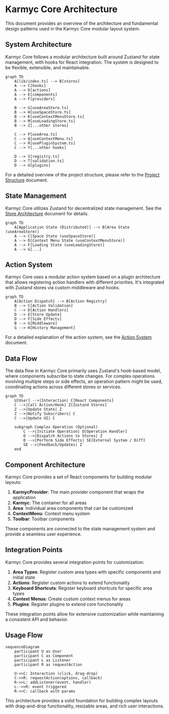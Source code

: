 # Karmyc Core Architecture

This document provides an overview of the architecture and fundamental design patterns used in the Karmyc Core modular layout system.

## System Architecture

Karmyc Core follows a modular architecture built around Zustand for state management, with hooks for React integration. The system is designed to be flexible, extensible, and maintainable.

```mermaid
graph TD
    A[lib/index.ts] --> B[stores]
    A --> C[hooks]
    A --> D[actions]
    A --> E[components]
    A --> F[providers]
    
    B --> G[useAreaStore.ts]
    B --> H[useSpaceStore.ts]
    B --> K[useContextMenuStore.ts]
    B --> M[useLoadingStore.ts]
    B --> Z[...other stores]
    
    C --> P[useArea.ts]
    C --> Q[useContextMenu.ts]
    C --> R[usePluginSystem.ts]
    C --> Y[...other hooks]
    
    D --> S[registry.ts]
    D --> T[validation.ts]
    D --> U[plugins]
```

For a detailed overview of the project structure, please refer to the [Project Structure](./project-structure.md) document.

## State Management

Karmyc Core utilizes Zustand for decentralized state management. See the [Store Architecture](./store.md) document for details.

```mermaid
graph TD
    A[Application State (Distributed)] --> B[Area State (useAreaStore)]
    A --> C[Space State (useSpaceStore)]
    A --> D[Context Menu State (useContextMenuStore)]
    A --> F[Loading State (useLoadingStore)]
    A --> G[...]
```

## Action System

Karmyc Core uses a modular action system based on a plugin architecture that allows registering action handlers with different priorities. It's integrated with Zustand stores via custom middleware and hooks.

```mermaid
graph TD
    A[Action Dispatch] --> B[Action Registry]
    B --> C[Action Validation]
    C --> D[Action Handlers]
    D --> E[Store Update]
    D --> F[Side Effects]
    B --> G[Middleware]
    G --> H[History Management]
```

For a detailed explanation of the action system, see the [Action System](./actions.md) document.

## Data Flow

The data flow in Karmyc Core primarily uses Zustand's hook-based model, where components subscribe to state changes. For complex operations involving multiple steps or side effects, an operation pattern might be used, coordinating actions across different stores or services.

```mermaid
graph TD
    U[User] -->|Interaction| C[React Components]
    C -->|Call Action/Hook| Z[Zustand Stores]
    Z -->|Update State| Z
    Z -->|Notify Subscribers| C
    C -->|Update UI| C

    subgraph Complex Operation (Optional)
        C -->|Initiate Operation| O[Operation Handler]
        O -->|Dispatch Actions to Stores| Z
        O -->|Perform Side Effects| SE[External System / Diff]
        SE -->|Feedback/Updates| Z
    end
```

## Component Architecture

Karmyc Core provides a set of React components for building modular layouts:

1. **KarmycProvider**: The main provider component that wraps the application
2. **Karmyc**: The container for all areas
3. **Area**: Individual area components that can be customized
4. **ContextMenu**: Context menu system
5. **Toolbar**: Toolbar components

These components are connected to the state management system and provide a seamless user experience.

## Integration Points

Karmyc Core provides several integration points for customization:

1. **Area Types**: Register custom area types with specific components and initial state
2. **Actions**: Register custom actions to extend functionality
3. **Keyboard Shortcuts**: Register keyboard shortcuts for specific area types
4. **Context Menus**: Create custom context menus for areas
5. **Plugins**: Register plugins to extend core functionality

These integration points allow for extensive customization while maintaining a consistent API and behavior.

## Usage Flow

```mermaid
sequenceDiagram
    participant U as User
    participant C as Component
    participant L as Listener
    participant R as requestAction
    
    U->>C: Interaction (click, drag-drop)
    C->>R: requestAction(options, callback)
    R->>L: addListener(event, handler)
    L-->>R: event triggered
    R->>C: callback with params
```

This architecture provides a solid foundation for building complex layouts with drag-and-drop functionality, resizable areas, and rich user interactions. 

